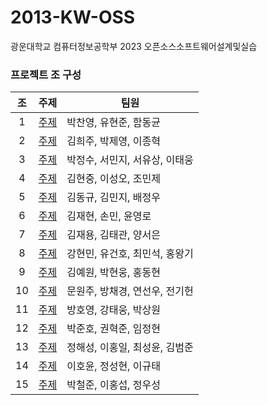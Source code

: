 # 2013-KW-OSS
광운대학교 컴퓨터정보공학부 2023 오픈소스소프트웨어설계및실습

### 프로젝트 조 구성

| 조 | 주제 | 팀원 |
| :---: | --- | --- |
| 1 | [주제]() | 박찬영, 유현준, 함동균 |
| 2 | [주제]() | 김희주, 박제영, 이종혁 |
| 3 | [주제]() | 박정수, 서민지, 서유상, 이태웅 |
| 4 | [주제]() | 김현중, 이성오, 조민제 |
| 5 | [주제]() | 김동규, 김민지, 배정우 |
| 6 | [주제]() | 김재현, 손민, 윤영로 |
| 7 | [주제]() | 김재용, 김태관, 양서은 |
| 8 | [주제]() | 강현민, 유건호, 최민석, 홍왕기 |
| 9 | [주제]() | 김예원, 박현웅, 홍동현 |
| 10 | [주제]() | 문원주, 방채경, 연선우, 전기헌 |
| 11 | [주제]() | 방호영, 강태웅, 박상원 |
| 12 | [주제]() | 박준호, 권혁준, 임정현 |
| 13 | [주제]() | 정해성, 이홍일, 최성윤, 김범준 |
| 14 | [주제]() | 이호윤, 정성현, 이규태 |
| 15 | [주제]() | 박철준, 이홍섭, 정우성 |
